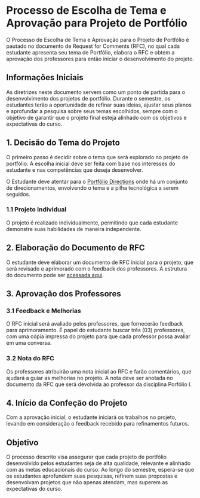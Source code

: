 # Processo de Escolha de Tema e Aprovação para Projeto de Portfólio

O Processo de Escolha de Tema e Aprovação para o Projeto de Portfólio é pautado no documento de Request for Comments (RFC), no qual cada estudante apresenta seu tema de Portfólio, 
elabora o RFC e obtem a aprovação dos professores para então iniciar o desenvolvimento do projeto. 

## Informações Iniciais
As diretrizes neste documento servem como um ponto de partida para o desenvolvimento dos projetos de portfólio. Durante o semestre, os estudantes terão a oportunidade de refinar suas ideias, ajustar seus planos e aprofundar a pesquisa sobre seus temas escolhidos, sempre com o objetivo de garantir que o projeto final esteja alinhado com os objetivos e expectativas do curso.

## 1. Decisão do Tema do Projeto

O primeiro passo é decidir sobre o tema que será explorado no projeto de portfólio. A escolha inicial deve ser feita com base nos interesses do estudante e nas competências que deseja desenvolver.

O Estudante deve atentar para o [Portfólio Directions](https://github.com/CatolicaSC-Portfolio/The-Portfolio-Playbook-I/blob/main/portfolio-directions.md) onde há um conjunto de direcionamentos,  envolvendo o tema e a pilha tecnológica a serem seguidos.

### 1.1 Projeto Individual
O projeto é realizado individualmente, permitindo que cada estudante demonstre suas habilidades de maneira independente.

## 2. Elaboração do Documento de RFC
O estudante deve elaborar um documento de RFC inicial para o projeto, que será revisado e aprimorado com o feedback dos professores. A estrutura do documento pode ser [acessada aqui](https://github.com/CatolicaSC-Portfolio/The-Portfolio-Playbook-I/blob/main/modelo-de-RFC.md).

## 3. Aprovação dos Professores
### 3.1 Feedback e Melhorias
O RFC inicial será avaliado pelos professores, que fornecerão feedback para aprimoramento. É papel do estudante buscar três (03) professores, com uma cópia impressa do projeto para que cada professor possa avaliar em uma conversa. 

### 3.2 Nota do RFC
Os professores atribuirão uma nota inicial ao RFC e farão comentários, que ajudará a guiar as melhorias no projeto. A nota deve ser anotada no documento da RFC que será devolvida ao professor da disciplina Porfólio I.

## 4. Início da Confeção do Projeto
Com a aprovação inicial, o estudante iniciará os trabalhos no projeto, levando em consideração o feedback recebido para refinamentos futuros.

## Objetivo
O processo descrito visa assegurar que cada projeto de portfólio desenvolvido pelos estudantes seja de alta qualidade, relevante e alinhado com as metas educacionais do curso. Ao longo do semestre, espera-se que os estudantes aprofundem suas pesquisas, refinem suas propostas e desenvolvam projetos que não apenas atendam, mas superem as expectativas do curso.





